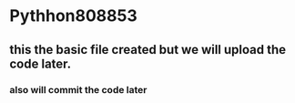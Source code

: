 # Pythhon808853
## this the basic file created but we will upload the code later.
### also will commit the code later
